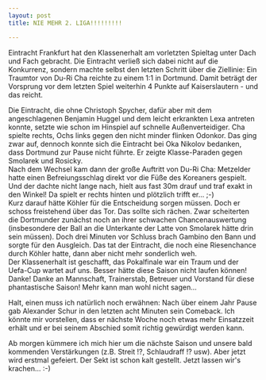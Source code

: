 ```yaml
---
layout: post
title: NIE MEHR 2. LIGA!!!!!!!!!

---
```


Eintracht Frankfurt hat den Klassenerhalt am vorletzten Spieltag unter Dach und Fach gebracht. Die Eintracht verließ sich dabei nicht auf die Konkurrenz, sondern machte selbst den letzten Schritt über die Ziellinie: Ein Traumtor von Du-Ri Cha reichte zu einem 1:1 in Dortmund. Damit beträgt der Vorsprung vor dem letzten Spiel weiterhin 4 Punkte auf Kaiserslautern - und das reicht. 

Die Eintracht, die ohne Christoph Spycher, dafür aber mit dem angeschlagenen Benjamin Huggel und dem leicht erkrankten Lexa antreten konnte, setzte wie schon im Hinspiel auf schnelle Außenverteidiger. Cha spielte rechts, Ochs links gegen den nicht minder flinken Odonkor. Das ging zwar auf, dennoch konnte sich die Eintracht bei Oka Nikolov bedanken, dass Dortmund zur Pause nicht führte. Er zeigte Klasse-Paraden gegen Smolarek und Rosicky.  
Nach dem Wechsel kam dann der große Auftritt von Du-Ri Cha: Metzelder hatte einen Befreiungsschlag direkt vor die Füße des Koreaners gespielt. Und der dachte nicht lange nach, hielt aus fast 30m drauf und traf exakt in den Winkel! Da spielt er rechts hinten und plötzlich trifft er... ;-)  
Kurz darauf hätte Köhler für die Entscheidung sorgen müssen. Doch er schoss freistehend über das Tor. Das sollte sich rächen. Zwar scheiterten die Dortmunder zunächst noch an ihrer schwachen Chancenauswertung (insbesondere der Ball an die Unterkante der Latte von Smolarek hätte drin sein müssen). Doch drei Minuten vor Schluss brach Gambino den Bann und sorgte für den Ausgleich. Das tat der Eintracht, die noch eine Riesenchance durch Köhler hatte, dann aber nicht mehr sonderlich weh.  
Der Klassenerhalt ist geschafft, das Pokalfinale war ein Traum und der Uefa-Cup wartet auf uns. Besser hätte diese Saison nicht laufen können! Danke! Danke an Mannschaft, Trainerstab, Betreuer und Vorstand für diese phantastische Saison! Mehr kann man wohl nicht sagen...

Halt, einen muss ich natürlich noch erwähnen: Nach über einem Jahr Pause gab Alexander Schur in den letzten acht Minuten sein Comeback. Ich könnte mir vorstellen, dass er nächste Woche noch etwas mehr Einsatzzeit erhält und er bei seinem Abschied somit richtig gewürdigt werden kann.

Ab morgen kümmere ich mich hier um die nächste Saison und unsere bald kommenden Verstärkungen (z.B. Streit !?, Schlaudraff !? usw). Aber jetzt wird erstmal gefeiert. Der Sekt ist schon kalt gestellt. Jetzt lassen wir's krachen... :-)
